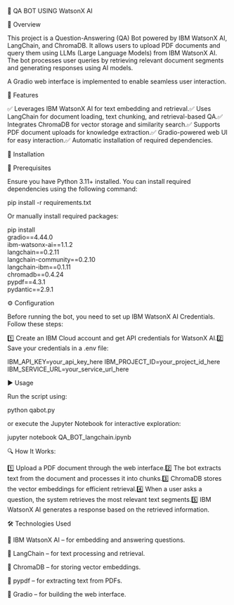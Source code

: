 📌 QA BOT USING WatsonX AI

📝 Overview

This project is a Question-Answering (QA) Bot powered by IBM WatsonX AI, LangChain, and ChromaDB. It allows users to upload PDF documents and query them using LLMs (Large Language Models) from IBM WatsonX AI. The bot processes user queries by retrieving relevant document segments and generating responses using AI models.

A Gradio web interface is implemented to enable seamless user interaction.

🚀 Features

✅ Leverages IBM WatsonX AI for text embedding and retrieval.✅ Uses LangChain for document loading, text chunking, and retrieval-based QA.✅ Integrates ChromaDB for vector storage and similarity search.✅ Supports PDF document uploads for knowledge extraction.✅ Gradio-powered web UI for easy interaction.✅ Automatic installation of required dependencies.

🔧 Installation

📌 Prerequisites

Ensure you have Python 3.11+ installed. You can install required dependencies using the following command:

pip install -r requirements.txt

Or manually install required packages:

pip install \
    gradio==4.44.0 \
    ibm-watsonx-ai==1.1.2 \
    langchain==0.2.11 \
    langchain-community==0.2.10 \
    langchain-ibm==0.1.11 \
    chromadb==0.4.24 \
    pypdf==4.3.1 \
    pydantic==2.9.1

⚙️ Configuration

Before running the bot, you need to set up IBM WatsonX AI Credentials. Follow these steps:

1️⃣ Create an IBM Cloud account and get API credentials for WatsonX AI.2️⃣ Save your credentials in a .env file:

IBM_API_KEY=your_api_key_here
IBM_PROJECT_ID=your_project_id_here
IBM_SERVICE_URL=your_service_url_here

▶️ Usage

Run the script using:

python qabot.py

or execute the Jupyter Notebook for interactive exploration:

jupyter notebook QA_BOT_langchain.ipynb

🔍 How It Works:

1️⃣ Upload a PDF document through the web interface.2️⃣ The bot extracts text from the document and processes it into chunks.3️⃣ ChromaDB stores the vector embeddings for efficient retrieval.4️⃣ When a user asks a question, the system retrieves the most relevant text segments.5️⃣ IBM WatsonX AI generates a response based on the retrieved information.

🛠 Technologies Used

🔹 IBM WatsonX AI – for embedding and answering questions.

🔹 LangChain – for text processing and retrieval.

🔹 ChromaDB – for storing vector embeddings.

🔹 pypdf – for extracting text from PDFs.

🔹 Gradio – for building the web interface.

